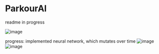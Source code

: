 ﻿# ParkourAI

 readme in progress


![image](https://github.com/user-attachments/assets/7eb102e4-6463-4160-9ab2-1d88e1fd6c4d)

progress:
implemented neural network, which mutates over time
![image](https://github.com/user-attachments/assets/0270a671-f6a5-4abc-aaef-9dfd2e450398)![image](https://github.com/user-attachments/assets/7319e611-1597-4c0b-a1e9-38bf1438b3b3)



